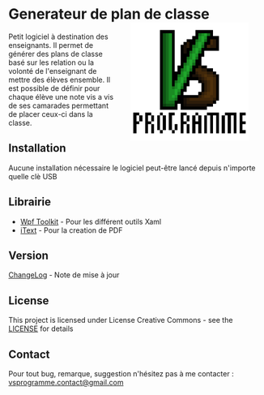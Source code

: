 # Generateur de plan de classe<a href="https://github.com/VincentSinel"><img align="right" src="https://raw.githubusercontent.com/VincentSinel/Image/master/Icone.png" width="233" style="margin:0px 30px" alt="VS Programme"></a>

Petit logiciel à destination des enseignants. Il permet de générer des plans de classe basé sur les relation ou la volonté de l'enseignant de mettre des élèves ensemble. Il est possible de définir pour chaque élève une note vis a vis de ses camarades permettant de placer ceux-ci dans la classe.

## Installation

Aucune installation nécessaire le logiciel peut-être lancé depuis n'importe quelle clè USB

## Librairie

* [Wpf Toolkit](https://github.com/xceedsoftware/wpftoolkit) - Pour les différent outils Xaml
* [iText](https://github.com/itext/itextsharp) - Pour la creation de PDF

## Version

[ChangeLog](Note%20Mise%20A%20Jour.txt) - Note de mise à jour

## License

This project is licensed under License Creative Commons - see the [LICENSE](https://creativecommons.org/licenses/by-nc-nd/4.0/) for details

## Contact

Pour tout bug, remarque, suggestion n'hésitez pas à me contacter :
vsprogramme.contact@gmail.com

